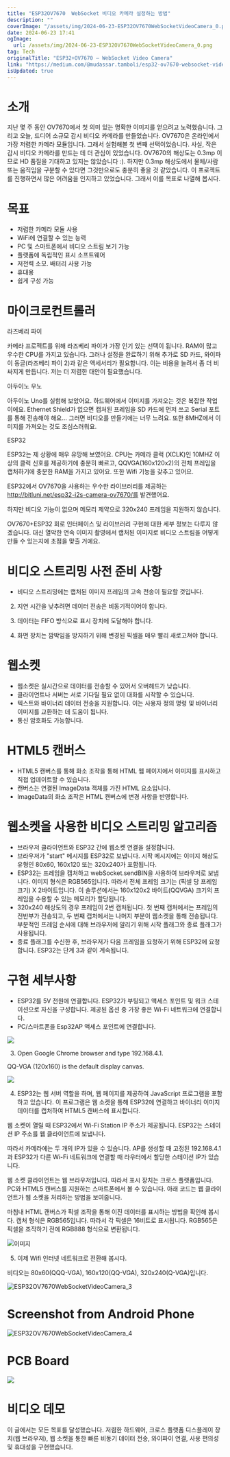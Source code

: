 ```yaml
---
title: "ESP32OV7670  WebSocket 비디오 카메라 설정하는 방법"
description: ""
coverImage: "/assets/img/2024-06-23-ESP32OV7670WebSocketVideoCamera_0.png"
date: 2024-06-23 17:41
ogImage:
  url: /assets/img/2024-06-23-ESP32OV7670WebSocketVideoCamera_0.png
tag: Tech
originalTitle: "ESP32+OV7670 — WebSocket Video Camera"
link: "https://medium.com/@mudassar.tamboli/esp32-ov7670-websocket-video-camera-26c35aedcc64"
isUpdated: true
---
```


# 소개

지난 몇 주 동안 OV7670에서 첫 의미 있는 명확한 이미지를 얻으려고 노력했습니다. 그리고 오늘, 드디어 소규모 감시 비디오 카메라를 만들었습니다. OV7670은 온라인에서 가장 저렴한 카메라 모듈입니다. 그래서 실험해볼 첫 번째 선택이었습니다. 사실, 작은 감시 비디오 카메라를 만드는 데 더 관심이 있었습니다. OV7670의 해상도는 0.3mp 이므로 HD 품질을 기대하고 있지는 않았습니다 :). 하지만 0.3mp 해상도에서 물체/사람 또는 움직임을 구분할 수 있다면 그것만으로도 충분히 좋을 것 같았습니다. 이 프로젝트를 진행하면서 많은 어려움을 인지하고 있었습니다. 그래서 이를 목표로 나열해 봅시다.

# 목표

- 저렴한 카메라 모듈 사용
- WiFi에 연결할 수 있는 능력
- PC 및 스마트폰에서 비디오 스트림 보기 가능
- 플랫폼에 독립적인 표시 소프트웨어
- 저전력 소모. 배터리 사용 가능
- 휴대용
- 쉽게 구성 가능

<!-- cozy-coder - 수평 -->

<ins class="adsbygoogle"
     style="display:block"
     data-ad-client="ca-pub-4877378276818686"
     data-ad-slot="1107185301"
     data-ad-format="auto"
     data-full-width-responsive="true"></ins>

<script>
     (adsbygoogle = window.adsbygoogle || []).push({});
</script>

# 마이크로컨트롤러

라즈베리 파이

카메라 프로젝트를 위해 라즈베리 파이가 가장 인기 있는 선택이 됩니다. RAM이 많고 우수한 CPU를 가지고 있습니다. 그러나 설정을 완료하기 위해 추가로 SD 카드, 와이파이 동글(라즈베리 파이 2)과 같은 액세서리가 필요합니다. 이는 비용을 늘려서 좀 더 비싸지게 만듭니다. 저는 더 저렴한 대안이 필요했습니다.

아두이노 우노

<!-- cozy-coder - 수평 -->

<ins class="adsbygoogle"
     style="display:block"
     data-ad-client="ca-pub-4877378276818686"
     data-ad-slot="1107185301"
     data-ad-format="auto"
     data-full-width-responsive="true"></ins>

<script>
     (adsbygoogle = window.adsbygoogle || []).push({});
</script>

아두이노 Uno를 실험해 보았어요. 하드웨어에서 이미지를 가져오는 것은 복잡한 작업이에요. Ethernet Shield가 없으면 캡처된 프레임을 SD 카드에 먼저 쓰고 Serial 포트를 통해 전송해야 해요... 그러면 비디오를 만들기에는 너무 느려요. 또한 8MHZ에서 이미지를 가져오는 것도 조심스러워요.

ESP32

ESP32는 제 상황에 매우 유망해 보였어요. CPU는 카메라 클럭 (XCLK)인 10MHZ 이상의 클럭 신호를 제공하기에 충분히 빠르고, QQVGA(160x120x2)의 전체 프레임을 캡처하기에 충분한 RAM을 가지고 있어요. 또한 Wifi 기능을 갖추고 있어요.

ESP32에서 OV7670을 사용하는 우수한 라이브러리를 제공하는 http://bitluni.net/esp32-i2s-camera-ov7670/를 발견했어요.

<!-- cozy-coder - 수평 -->

<ins class="adsbygoogle"
     style="display:block"
     data-ad-client="ca-pub-4877378276818686"
     data-ad-slot="1107185301"
     data-ad-format="auto"
     data-full-width-responsive="true"></ins>

<script>
     (adsbygoogle = window.adsbygoogle || []).push({});
</script>

하지만 비디오 기능이 없으며 메모리 제약으로 320x240 프레임을 지원하지 않습니다.

OV7670+ESP32 회로 인터페이스 및 라이브러리 구현에 대한 세부 정보는 다루지 않겠습니다. 대신 열악한 연속 이미지 촬영에서 캡처된 이미지로 비디오 스트림을 어떻게 만들 수 있는지에 초점을 맞출 거에요.

# 비디오 스트리밍 사전 준비 사항

- 비디오 스트리밍에는 캡처된 이미지 프레임의 고속 전송이 필요할 것입니다.

<!-- cozy-coder - 수평 -->

<ins class="adsbygoogle"
     style="display:block"
     data-ad-client="ca-pub-4877378276818686"
     data-ad-slot="1107185301"
     data-ad-format="auto"
     data-full-width-responsive="true"></ins>

<script>
     (adsbygoogle = window.adsbygoogle || []).push({});
</script>

2. 지연 시간을 낮추려면 데이터 전송은 비동기적이어야 합니다.

3. 데이터는 FIFO 방식으로 표시 장치에 도달해야 합니다.

4. 화면 장치는 깜박임을 방지하기 위해 변경된 픽셀을 매우 빨리 새로고쳐야 합니다.

# 웹소켓

<!-- cozy-coder - 수평 -->

<ins class="adsbygoogle"
     style="display:block"
     data-ad-client="ca-pub-4877378276818686"
     data-ad-slot="1107185301"
     data-ad-format="auto"
     data-full-width-responsive="true"></ins>

<script>
     (adsbygoogle = window.adsbygoogle || []).push({});
</script>

- 웹소켓은 실시간으로 데이터를 전송할 수 있어서 오버헤드가 낮습니다.
- 클라이언트나 서버는 서로 기다릴 필요 없이 대화를 시작할 수 있습니다.
- 텍스트와 바이너리 데이터 전송을 지원합니다. 이는 사용자 정의 명령 및 바이너리 이미지를 교환하는 데 도움이 됩니다.
- 통신 암호화도 가능합니다.

# HTML5 캔버스

- HTML5 캔버스를 통해 화소 조작을 통해 HTML 웹 페이지에서 이미지를 표시하고 직접 업데이트할 수 있습니다.
- 캔버스는 연결된 ImageData 객체를 가진 HTML 요소입니다.
- ImageData의 화소 조작은 HTML 캔버스에 변경 사항을 반영합니다.

# 웹소켓을 사용한 비디오 스트리밍 알고리즘

<!-- cozy-coder - 수평 -->

<ins class="adsbygoogle"
     style="display:block"
     data-ad-client="ca-pub-4877378276818686"
     data-ad-slot="1107185301"
     data-ad-format="auto"
     data-full-width-responsive="true"></ins>

<script>
     (adsbygoogle = window.adsbygoogle || []).push({});
</script>

- 브라우저 클라이언트와 ESP32 간에 웹소켓 연결을 설정합니다.
- 브라우저가 "start" 메시지를 ESP32로 보냅니다. 시작 메시지에는 이미지 해상도 유형인 80x60, 160x120 또는 320x240가 포함됩니다.
- ESP32는 프레임을 캡처하고 webSocket.sendBIN을 사용하여 브라우저로 보냅니다. 이미지 형식은 RGB565입니다. 따라서 전체 프레임 크기는 (픽셀 당 프레임 크기) X 2바이트입니다. 이 솔루션에서는 160x120x2 바이트(QQVGA) 크기의 프레임을 수용할 수 있는 메모리가 할당됩니다.
- 320x240 해상도의 경우 프레임이 2번 캡처됩니다. 첫 번째 캡처에서는 프레임의 전반부가 전송되고, 두 번째 캡처에서는 나머지 부분이 웹소켓을 통해 전송됩니다. 부분적인 프레임 순서에 대해 브라우저에 알리기 위해 시작 플래그와 종료 플래그가 사용됩니다.
- 종료 플래그를 수신한 후, 브라우저가 다음 프레임을 요청하기 위해 ESP32에 요청합니다. ESP32는 단계 3과 같이 계속됩니다.

# 구현 세부사항

- ESP32를 5V 전원에 연결합니다. ESP32가 부팅되고 액세스 포인트 및 워크 스테이션으로 자신을 구성합니다. 제공된 옵션 중 가장 좋은 Wi-Fi 네트워크에 연결합니다.
- PC/스마트폰을 Esp32AP 액세스 포인트에 연결합니다.

<!-- cozy-coder - 수평 -->

<ins class="adsbygoogle"
     style="display:block"
     data-ad-client="ca-pub-4877378276818686"
     data-ad-slot="1107185301"
     data-ad-format="auto"
     data-full-width-responsive="true"></ins>

<script>
     (adsbygoogle = window.adsbygoogle || []).push({});
</script>

<img src="/assets/img/2024-06-23-ESP32OV7670WebSocketVideoCamera_0.png" />

3. Open Google Chrome browser and type 192.168.4.1.

QQ-VGA (120x160) is the default display canvas.

<img src="/assets/img/2024-06-23-ESP32OV7670WebSocketVideoCamera_1.png" />

<!-- cozy-coder - 수평 -->

<ins class="adsbygoogle"
     style="display:block"
     data-ad-client="ca-pub-4877378276818686"
     data-ad-slot="1107185301"
     data-ad-format="auto"
     data-full-width-responsive="true"></ins>

<script>
     (adsbygoogle = window.adsbygoogle || []).push({});
</script>

4. ESP32는 웹 서버 역할을 하며, 웹 페이지를 제공하여 JavaScript 프로그램을 포함하고 있습니다. 이 프로그램은 웹 소켓을 통해 ESP32에 연결하고 바이너리 이미지 데이터를 캡처하여 HTML5 캔버스에 표시합니다.

웹 소켓이 열릴 때 ESP32에서 Wi-Fi Station IP 주소가 제공됩니다. ESP32는 스테이션 IP 주소를 웹 클라이언트에 보냅니다.

따라서 카메라에는 두 개의 IP가 있을 수 있습니다. AP를 생성할 때 고정된 192.168.4.1과 ESP32가 다른 Wi-Fi 네트워크에 연결할 때 라우터에서 할당한 스테이션 IP가 있습니다.

웹 소켓 클라이언트는 웹 브라우저입니다. 따라서 표시 장치는 크로스 플랫폼입니다. PC와 HTML5 캔버스를 지원하는 스마트폰에서 볼 수 있습니다. 아래 코드는 웹 클라이언트가 웹 소켓을 처리하는 방법을 보여줍니다.

<!-- cozy-coder - 수평 -->

<ins class="adsbygoogle"
     style="display:block"
     data-ad-client="ca-pub-4877378276818686"
     data-ad-slot="1107185301"
     data-ad-format="auto"
     data-full-width-responsive="true"></ins>

<script>
     (adsbygoogle = window.adsbygoogle || []).push({});
</script>

마침내 HTML 캔버스가 픽셀 조작을 통해 이진 데이터를 표시하는 방법을 확인해 봅시다. 캡처 형식은 RGB565입니다. 따라서 각 픽셀은 16비트로 표시됩니다. RGB565은 픽셀을 조작하기 전에 RGB888 형식으로 변환됩니다.

![이미지](/assets/img/2024-06-23-ESP32OV7670WebSocketVideoCamera_2.png)

5. 이제 Wifi 인터넷 네트워크로 전환해 봅시다.

비디오는 80x60(QQQ-VGA), 160x120(QQ-VGA), 320x240(Q-VGA)입니다.

<!-- cozy-coder - 수평 -->

<ins class="adsbygoogle"
     style="display:block"
     data-ad-client="ca-pub-4877378276818686"
     data-ad-slot="1107185301"
     data-ad-format="auto"
     data-full-width-responsive="true"></ins>

<script>
     (adsbygoogle = window.adsbygoogle || []).push({});
</script>

![ESP32OV7670WebSocketVideoCamera_3](/assets/img/2024-06-23-ESP32OV7670WebSocketVideoCamera_3.png)

# Screenshot from Android Phone

![ESP32OV7670WebSocketVideoCamera_4](/assets/img/2024-06-23-ESP32OV7670WebSocketVideoCamera_4.png)

# PCB Board

<!-- cozy-coder - 수평 -->

<ins class="adsbygoogle"
     style="display:block"
     data-ad-client="ca-pub-4877378276818686"
     data-ad-slot="1107185301"
     data-ad-format="auto"
     data-full-width-responsive="true"></ins>

<script>
     (adsbygoogle = window.adsbygoogle || []).push({});
</script>

<img src="/assets/img/2024-06-23-ESP32OV7670WebSocketVideoCamera_5.png" />

# 비디오 데모

이 글에서는 모든 목표를 달성했습니다. 저렴한 하드웨어, 크로스 플랫폼 디스플레이 장치(웹 브라우저), 웹 소켓을 통한 빠른 비동기 데이터 전송, 와이파이 연결, 사용 편의성 및 휴대성을 구현했습니다.
